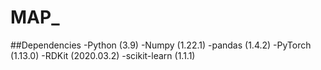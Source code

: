 # MAP_
##Dependencies
-Python (3.9)
-Numpy (1.22.1)
-pandas (1.4.2)
-PyTorch (1.13.0)
-RDKit (2020.03.2)
-scikit-learn (1.1.1)
